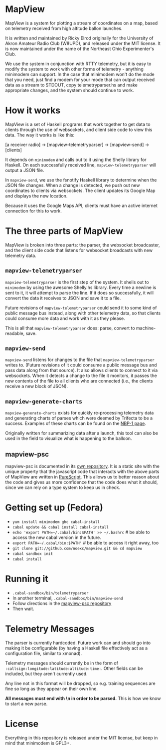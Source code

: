 # MapView

MapView is a system for plotting a stream of coordinates on a map, based on
telemetry received from high altitude ballon launches.

It is written and maintained by Ricky Elrod originally for the University of
Akron Amateur Radio Club (W8UPD), and released under the MIT license. It is
now maintained under the name of the Northeast Ohio Experimenter's Club.

We use the system in conjunction with RTTY telemetry, but it is easy to modify
the system to work with other forms of telemetry - anything minimodem can
support. In the case that minimodem won't do the mode that you need, just
find a modem for your mode that can output received data as a stream to STDOUT,
copy telemetryparser.hs and make appropriate changes, and the system should
continue to work.

# How it works

MapView is a set of Haskell programs that work together to get data to clients
through the use of websockets, and client side code to view this data. The way
it works is like this:

[a receiver radio] -> [mapview-telemetryparser] -> [mapview-send] -> [clients]

It depends on `minimodem` and calls out to it using the Shelly library for
Haskell. On each successfully received line, `mapview-telemetryparser` will
output a JSON file.

In `mapview-send`, we use the fsnotify Haskell library to determine when the
JSON file changes. When a change is detected, we push out new coordinates to
clients via websockets. The client updates its Google Map and displays the new
location.

Because it uses the Google Maps API, clients must have an active internet
connection for this to work.

# The three parts of MapView

MapView is broken into three parts: the parser, the websocket broadcaster, and
the client side code that listens for websocket broadcasts with new telemetry
data.

## `mapview-telemetryparser`

`mapview-telemetryparser` is the first step of the system. It shells out to
`minimodem` by using the awesome Shelly.hs library. Every time a newline is sent
to it, it will attempt to parse the line. If it does so successfully, it will
convert the data it receives to JSON and save it to a file.

Future revisions of `mapview-telemetryparser` could send it to some kind of
public message bus instead, along with other telemetry data, so that clients
could consume more data and work with it as they please.

This is all that `mapview-telemetryparser` does: parse, convert to
machine-readable, save.

## `mapview-send`

`mapview-send` listens for changes to the file that `mapview-telemetryparser`
writes to. (Future revisions of it could consume a public message bus and pass
data along from that source). It also allows clients to connect to it via
websockets. When it detects a change to the file it monitors, it passes the new
contents of the file to all clients who are connected (i.e., the clients receive
a new block of JSON).

## `mapview-generate-charts`

`mapview-generate-charts` exists for quickly re-processing telemetry data and
generating charts of parses which were deemed by Trifecta to be a success.
Examples of these charts can be found on the
[NBP-1 page](https://noexc.org/wiki/NBP1#Received_Data).

Originally written for summarizing data after a launch, this tool can also be
used in the field to visualize what is happening to the balloon.

## mapview-psc

mapview-psc is documented in its
[own repository](https://github.com/noexc/mapview-psc). It is a static site with
the unique property that the javascript code that interacts with the above parts
of MapView are written in [PureScript](http://docs.purescript.org/). This allows
us to better reason about the code and gives us more confidence that the code
does what it should, since we can rely on a type system to keep us in check.

# Getting set up (Fedora)
* `yum install minimodem ghc cabal-install`
* `cabal update && cabal install cabal-install`
* `echo 'export PATH=~/.cabal/bin:$PATH' >> ~/.bashrc` # be able to access the new cabal version in the future.
* `export PATH=~/.cabal/bin:$PATH'` # be able to access it right away, too
* `git clone git://github.com/noexc/mapview.git && cd mapview`
* `cabal sandbox init`
* `cabal install`

# Running it
* `.cabal-sandbox/bin/telemetryparser`
* In another terminal, `.cabal-sandbox/bin/mapview-send`
* Follow directions in the [mapview-psc repository](https://github.com/noexc/mapview-psc)
* Then wait.

# Telemetry Messages

The parser is currently hardcoded. Future work can and should go into making
it be configurable (by having a Haskell file effectively act as a configuration
file, similar to xmonad).

Telemetry messages should currently be in the form of
`:callsign:longitude:latitude:altitude:time:`.
Other fields can be included, but they aren't currently used.

Any line not in this format will be dropped, so e.g. training sequences are fine
so long as they appear on their own line.

**All messages must end with \n in order to be parsed.** This is how we know
to start a new parse.

# License

Everything in this repository is released under the MIT license, but keep in
mind that minimodem is GPL3+.
